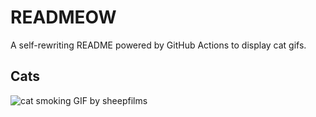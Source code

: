 # READMEOW

A self-rewriting README powered by GitHub Actions to display cat gifs.

## Cats

![cat smoking GIF by sheepfilms](https://media1.giphy.com/media/l0ExdMHUDKteztyfe/200.gif?cid=9acd02danuqjo4k39saprwhsapokh0yahikxayzko85jr4xk&ep=v1_gifs_search&rid=200.gif&ct=g)
